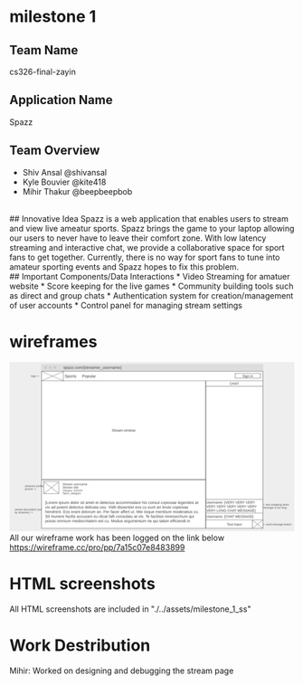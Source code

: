 # milestone 1
## Team Name
cs326-final-zayin
<br>
## Application Name
Spazz
## Team Overview
* Shiv Ansal @shivansal 
* Kyle Bouvier @kite418 
* Mihir Thakur @beepbeepbob 
<br>
## Innovative Idea
Spazz is a web application that enables users to stream and view live ameatur sports. Spazz brings the game to your laptop allowing our users to never have to leave their comfort zone. With low latency streaming and interactive chat, we provide a collaborative space for sport fans to get together. Currently, there is no way for sport fans to tune into amateur sporting events and Spazz hopes to fix this problem. 
<br>
## Important Components/Data Interactions
* Video Streaming for amatuer website
* Score keeping for the live games
* Community building tools such as direct and group chats
* Authentication system for creation/management of user accounts
* Control panel for managing stream settings

# wireframes
![Stream Page Wireframe](../assets/Milestone_1_ss/wireframe_stream.png)
All our wireframe work has been logged on the link below
https://wireframe.cc/pro/pp/7a15c07e8483899

# HTML screenshots
All HTML screenshots are included in "./../assets/milestone_1_ss"

# Work Destribution

Mihir: Worked on designing and debugging the stream page
